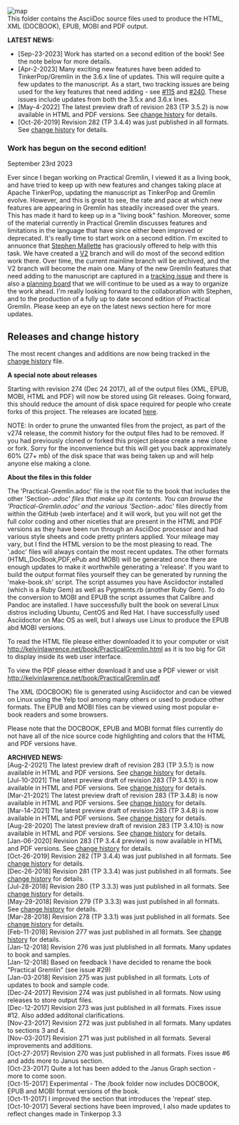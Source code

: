 ![map](https://github.com/krlawrence/graph/raw/master/images/PRACTICAL-GREMLIN-Revised-v2.png?raw=true, "Book cover art")  
This folder contains the AsciiDoc source files used to produce the HTML, XML (DOCBOOK), EPUB, MOBI and PDF output.


**LATEST NEWS:**  
- [Sep-23-2023] Work has started on a second edition of the book! See the note below for more details.
- [Apr-2-2023] Many exciting new features have been added to TinkerPop/Gremlin in the 3.6.x line of updates. This will require quite a few updates to the manuscript. As a start, two tracking issues are being used for the key features that need adding - see [#115](https://github.com/krlawrence/graph/issues/115) and [#240](https://github.com/krlawrence/graph/issues/240). These issues include updates from both the 3.5.x and 3.6.x lines.
- [May-4-2022] The latest preview draft of revision 283 (TP 3.5.2) is now available in HTML and PDF versions. See [change history](https://github.com/krlawrence/graph/blob/master/ChangeHistory.md) for details.  
- [Oct-26-2019] Revision 282 (TP 3.4.4) was just published in all formats. See [change history](https://github.com/krlawrence/graph/blob/master/ChangeHistory.md) for details.   

### Work has begun on the second edition!

September 23rd 2023

Ever since I began working on Practical Gremlin, I viewed it as a living book, and have tried to keep up with new features and changes taking place at Apache TinkerPop, updating the manuscript as TinkerPop and Gremlin evolve. However, and this is great to see, the rate and pace at which new features are appearing in Gremlin has steadily increased over the years. This has made it hard to keep up in a "living book" fashion. Moreover, some of the material currently in Practical Gremlin discusses features and limitations in the language that have since either been improved or deprecated. It's really time to start work on a second edition. I'm excited to annuonce that [Stephen Mallette](https://github.com/spmallette) has graciously offered to help with this task. We have created a [V2](https://github.com/krlawrence/graph/tree/v2) branch and will do most of the second edition work there. Over time, the current mainline branch will be archived, and the V2 branch will become the main one. Many of the new Gremlin features that need adding to the manuscript are captured in a [tracking issue](https://github.com/krlawrence/graph/issues/115) and there is also a [planning board](https://github.com/krlawrence/graph/projects/2#) that we will continue to be used as a way to organize the work ahead. I'm really looking forward to the collaboration with Stephen, and to the production of a fully up to date second edition of Practical Gremlin. Please keep an eye on the latest news section here for more updates.  

## Releases and change history

The most recent changes and additions are now being tracked in the [change history](https://github.com/krlawrence/graph/blob/master/ChangeHistory.md) file.

**A special note about releases**

Starting with revision 274 (Dec 24 2017), all of the output files (XML, EPUB, MOBI, HTML and PDF) will now be stored using Git releases. Going forward, this should reduce the amount of disk space required for people who create forks of this project. The releases are located [here](https://github.com/krlawrence/graph/releases).

NOTE: In order to prune the unwanted files from the project, as part of the v274 release,  the commit history for the output files had to be removed. If you had previously cloned or forked this project please create a new clone or fork. Sorry for the inconvenience but this will get you back approximately 60% (27+ mb) of the disk space that was being taken up and will help anyone else making a clone.

**About the files in this folder**

The 'Practical-Gremlin.adoc' file is the root file to the book that includes the other 'Section-*.adoc' files that make up its contents. You can browse the 'Practical-Gremlin.adoc' and the various 'Section-*.adoc' files directly from within the GitHub (web interface) and it will work, but you will not get the full color coding and other niceties that are present in the HTML and PDF versions as they have been run through an AsciiDoc processor and had various style sheets and code pretty printers applied. Your mileage may vary, but I find the HTML version to be the most pleasing to read. The '.adoc' files will always contain the most recent updates. The other formats (HTML,DocBook,PDF,ePub and MOBI) will be generated once there are enough updates to make it worthwhile generating a 'release'. If you want to build the output format files yourself they can be generated by running the 'make-book.sh' script. The script assumes you have Asciidoctor installed (which is a Ruby Gem) as well as Pygments.rb (another Ruby Gem). To do the conversion to MOBI and EPUB the script assumes that Calibre and Pandoc are installed. I have successfully built the book on several Linux distros including Ubuntu, CentOS and Red Hat. I have successfully used Asciidoctor on Mac OS as well, but I always use Linux to produce the EPUB abd MOBI versions.

To read the HTML file please either downloaded it to your computer or visit http://kelvinlawrence.net/book/PracticalGremlin.html as it is too big for Git to display inside its web user interface. 

To view the PDF please either download it and use a PDF viewer or visit http://kelvinlawrence.net/book/PracticalGremlin.pdf

The XML (DOCBOOK) file is generated using Asciidoctor and can be viewed on Linux using the Yelp tool among many others or used to produce other formats. The EPUB and MOBI files can be viewed using most popular e-book readers and some browsers.

Please note that the DOCBOOK, EPUB and MOBI format files currently do not have all of the nice source code highlighting and colors that the HTML and PDF versions have.


**ARCHIVED NEWS:**  
[Aug-2-2021] The latest preview draft of revision 283 (TP 3.5.1) is now available in HTML and PDF versions. See [change history](https://github.com/krlawrence/graph/blob/master/ChangeHistory.md) for details.  
[Jul-10-2021] The latest preview draft of revision 283 (TP 3.4.10) is now available in HTML and PDF versions. See [change history](https://github.com/krlawrence/graph/blob/master/ChangeHistory.md) for details.  
[Mar-21-2021] The latest preview draft of revision 283 (TP 3.4.8) is now available in HTML and PDF versions. See [change history](https://github.com/krlawrence/graph/blob/master/ChangeHistory.md) for details.  
[Mar-14-2021] The latest preview draft of revision 283 (TP 3.4.8) is now available in HTML and PDF versions. See [change history](https://github.com/krlawrence/graph/blob/master/ChangeHistory.md) for details.  
[Aug-28-2020] The latest preview draft of revision 283 (TP 3.4.10) is now available in HTML and PDF versions. See [change history](https://github.com/krlawrence/graph/blob/master/ChangeHistory.md) for details.  
[Jan-06-2020] Revision 283 (TP 3.4.4 preview) is now available in HTML and PDF versions. See [change history](https://github.com/krlawrence/graph/blob/master/ChangeHistory.md) for details.   
[Oct-26-2019] Revision 282 (TP 3.4.4) was just published in all formats. See [change history](https://github.com/krlawrence/graph/blob/master/ChangeHistory.md) for details.  
[Dec-26-2018] Revision 281 (TP 3.3.4) was just published in all formats. See [change history](https://github.com/krlawrence/graph/blob/master/ChangeHistory.md) for details.  
[Jul-28-2018] Revision 280 (TP 3.3.3) was just published in all formats. See [change history](https://github.com/krlawrence/graph/blob/master/ChangeHistory.md) for details.  
[May-29-2018] Revision 279 (TP 3.3.3) was just published in all formats. See [change history](https://github.com/krlawrence/graph/blob/master/ChangeHistory.md) for details.  
[Mar-28-2018] Revision 278 (TP 3.3.1) was just published in all formats. See [change history](https://github.com/krlawrence/graph/blob/master/ChangeHistory.md) for details.  
[Feb-11-2018] Revision 277 was just published in all formats. See [change history](https://github.com/krlawrence/graph/blob/master/ChangeHistory.md) for details.  
[Jan-12-2018] Revision 276 was just plublished in all formats. Many updates to book and samples.  
[Jan-12-2018] Based on feedback I have decided to rename the book "Practical Gremlin" (see issue #29)  
[Jan-03-2018] Revision 275 was just published in all formats. Lots of updates to book and sample code.  
[Dec-24-2017] Revision 274 was just published in all formats. Now using releases to store output files.  
[Dec-12-2017] Revision 273 was just published in all formats. Fixes issue #12. Also added additonal clarifications.  
[Nov-23-2017] Revision 272 was just published in all formats. Many updates to sections 3 and 4.  
[Nov-03-2017] Revision 271 was just published in all formats. Several improvements and additions.  
[Oct-27-2017] Revision 270 was just published in all formats. Fixes issue #6 and adds more to Janus section.  
[Oct-23-2017] Quite a lot has been added to the Janus Graph section - more to come soon.  
[Oct-15-2017] Experimental - The /book folder now includes DOCBOOK, EPUB and MOBI format versions of the book.  
[Oct-11-2017] I improved the section that introduces the 'repeat' step.  
[Oct-10-2017] Several sections have been improved, I also made updates to reflect changes made in Tinkerpop 3.3
